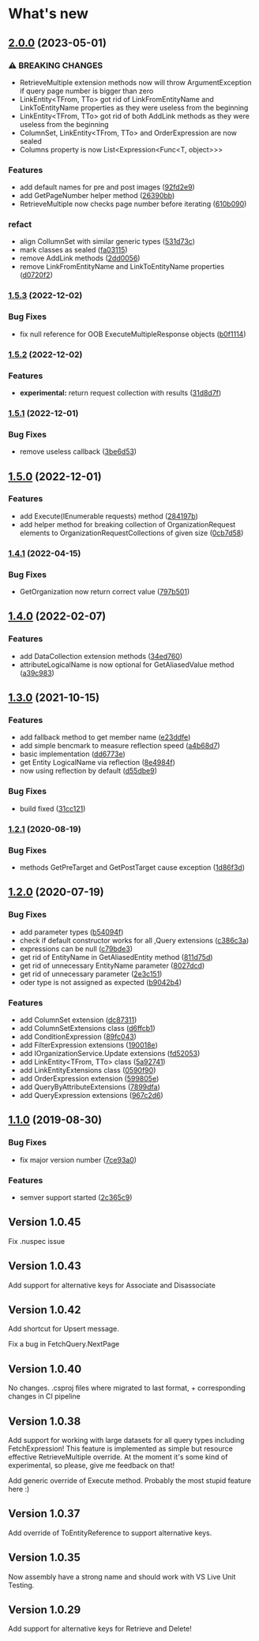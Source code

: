 # What's new
## [2.0.0](https://github.com/FixRM/D365Extensions/compare/v1.5.3...v2.0.0) (2023-05-01)


### ⚠ BREAKING CHANGES

* RetrieveMultiple extension methods now will throw ArgumentException if query page number is bigger than zero
* LinkEntity<TFrom, TTo> got rid of LinkFromEntityName and LinkToEntityName properties as they were useless from the beginning
* LinkEntity<TFrom, TTo> got rid of both AddLink methods as they were useless from the beginning
* ColumnSet<T>, LinkEntity<TFrom, TTo> and OrderExpression<T> are now sealed
* Columns property is now List<Expression<Func<T, object>>>

### Features

* add default names for pre and post images ([92fd2e9](https://github.com/FixRM/D365Extensions/commit/92fd2e95dab90497c8fd01e38948ffb58a77c495))
* add GetPageNumber helper method ([26390bb](https://github.com/FixRM/D365Extensions/commit/26390bb6e01bae929272881f028f51fda09e968b))
* RetrieveMultiple now checks page number before iterating ([610b090](https://github.com/FixRM/D365Extensions/commit/610b090864272222f65d0a7e8b0b42fbf6d92104))


### refact

* align CollumnSet<T> with similar generic types ([531d73c](https://github.com/FixRM/D365Extensions/commit/531d73ce7fbd5bf8ceb7b3c097ebe28d12a38b5b))
* mark classes as sealed ([fa03115](https://github.com/FixRM/D365Extensions/commit/fa031151696edf14a4c82d9229d3b9a20a55630d))
* remove AddLink methods ([2dd0056](https://github.com/FixRM/D365Extensions/commit/2dd0056f72f4e87f8e0867204f350cc93713b42f))
* remove LinkFromEntityName and LinkToEntityName properties ([d0720f2](https://github.com/FixRM/D365Extensions/commit/d0720f283f2d727a856d06df27f35d0f10e22b82))

### [1.5.3](https://github.com/FixRM/D365Extensions/compare/v1.5.2...v1.5.3) (2022-12-02)


### Bug Fixes

* fix null reference for OOB ExecuteMultipleResponse objects ([b0f1114](https://github.com/FixRM/D365Extensions/commit/b0f1114b2a4219909c0fab018d4032c06cf4e36e))

### [1.5.2](https://github.com/FixRM/D365Extensions/compare/v1.5.1...v1.5.2) (2022-12-02)


### Features

* **experimental:** return request collection with results ([31d8d7f](https://github.com/FixRM/D365Extensions/commit/31d8d7f5ca8730e5829d8fd59c1e3cdbe04912c8))

### [1.5.1](https://github.com/FixRM/D365Extensions/compare/v1.5.0...v1.5.1) (2022-12-01)


### Bug Fixes

* remove useless callback ([3be6d53](https://github.com/FixRM/D365Extensions/commit/3be6d530f5a165bd1d05436556d9dcbcecad66f8))

## [1.5.0](https://github.com/FixRM/D365Extensions/compare/v1.4.1...v1.5.0) (2022-12-01)


### Features

* add Execute(IEnumerable<OrganizationRequest> requests) method ([284197b](https://github.com/FixRM/D365Extensions/commit/284197b9eec23f1689091fb3393f94c426eea5cd))
* add helper method for breaking collection of OrganizationRequest elements to OrganizationRequestCollections of given size ([0cb7d58](https://github.com/FixRM/D365Extensions/commit/0cb7d583c1909db81ed95f22cb5c71916960a360))

### [1.4.1](https://github.com/FixRM/D365Extensions/compare/v1.4.0...v1.4.1) (2022-04-15)


### Bug Fixes

* GetOrganization now return correct value ([797b501](https://github.com/FixRM/D365Extensions/commit/797b501340e96f77a22f43e68c9b6187b4d7bc70))

## [1.4.0](https://github.com/FixRM/D365Extensions/compare/v1.3.0...v1.4.0) (2022-02-07)


### Features

* add DataCollection extension methods ([34ed760](https://github.com/FixRM/D365Extensions/commit/34ed7609ad99ae03af413bec6980a40f43feb2f1))
* attributeLogicalName is now optional for GetAliasedValue method ([a39c983](https://github.com/FixRM/D365Extensions/commit/a39c9833eb86fbab400b822d57e48e3f2be7ec3c))

## [1.3.0](https://github.com/FixRM/D365Extensions/compare/v1.2.1...v1.3.0) (2021-10-15)


### Features

* add fallback method to get member name ([e23ddfe](https://github.com/FixRM/D365Extensions/commit/e23ddfe2fd3217f1a3464e10d0e75e6d2ccf17aa))
* add simple bencmark to measure reflection speed ([a4b68d7](https://github.com/FixRM/D365Extensions/commit/a4b68d7a1b1c70d5d4b80b96252a4a022c7ee260))
* basic implementation ([dd6773e](https://github.com/FixRM/D365Extensions/commit/dd6773e5b981948935bef5064260baa74be449d6))
* get Entity LogicalName via reflection ([8e4984f](https://github.com/FixRM/D365Extensions/commit/8e4984f269abda2dc81846a40b7ca70f3cb2271b))
* now using reflection by default ([d55dbe9](https://github.com/FixRM/D365Extensions/commit/d55dbe9ccf34747a356baca817716c1dd9ee37a2))


### Bug Fixes

* build fixed ([31cc121](https://github.com/FixRM/D365Extensions/commit/31cc1212d1b6ceba73eba996e2f07c5126965c9a))

### [1.2.1](https://github.com/FixRM/D365Extensions/compare/v1.2.0...v1.2.1) (2020-08-19)


### Bug Fixes

* methods GetPreTarget<T> and GetPostTarget<T> cause exception ([1d86f3d](https://github.com/FixRM/D365Extensions/commit/1d86f3d))



## [1.2.0](https://github.com/FixRM/D365Extensions/compare/v1.1.0...v1.2.0) (2020-07-19)


### Bug Fixes

* add parameter types ([b54094f](https://github.com/FixRM/D365Extensions/commit/b54094f))
* check if default constructor works for all ,Query extensions ([c386c3a](https://github.com/FixRM/D365Extensions/commit/c386c3a))
* expressions can be null ([c79bde3](https://github.com/FixRM/D365Extensions/commit/c79bde3))
* get rid of EntityName in GetAliasedEntity method ([811d75d](https://github.com/FixRM/D365Extensions/commit/811d75d))
* get rid of unnecessary EntityName parameter ([8027dcd](https://github.com/FixRM/D365Extensions/commit/8027dcd))
* get rid of unnecessary parameter ([2e3c151](https://github.com/FixRM/D365Extensions/commit/2e3c151))
* oder type is not assigned as expected ([b9042b4](https://github.com/FixRM/D365Extensions/commit/b9042b4))


### Features

* add ColumnSet<T> extension ([dc87311](https://github.com/FixRM/D365Extensions/commit/dc87311))
* add ColumnSetExtensions class ([d6ffcb1](https://github.com/FixRM/D365Extensions/commit/d6ffcb1))
* add ConditionExpression<T> ([89fc043](https://github.com/FixRM/D365Extensions/commit/89fc043))
* add FilterExpression extensions ([190018e](https://github.com/FixRM/D365Extensions/commit/190018e))
* add IOrganizationService.Update extensions ([fd52053](https://github.com/FixRM/D365Extensions/commit/fd52053))
* add LinkEntity<TFrom, TTo> class ([5a92741](https://github.com/FixRM/D365Extensions/commit/5a92741))
* add LinkEntityExtensions class ([0590f90](https://github.com/FixRM/D365Extensions/commit/0590f90))
* add OrderExpression<T> extension ([599805e](https://github.com/FixRM/D365Extensions/commit/599805e))
* add QueryByAttributeExtensions ([7899dfa](https://github.com/FixRM/D365Extensions/commit/7899dfa))
* add QueryExpression extensions ([967c2d6](https://github.com/FixRM/D365Extensions/commit/967c2d6))



## [1.1.0](https://github.com/FixRM/D365Extensions/compare/v1.0.45...v1.1.0) (2019-08-30)


### Bug Fixes

* fix major version number ([7ce93a0](https://github.com/FixRM/D365Extensions/commit/7ce93a0))


### Features

* semver support started ([2c365c9](https://github.com/FixRM/D365Extensions/commit/2c365c9))



## Version 1.0.45
Fix .nuspec issue

## Version 1.0.43
Add support for alternative keys for Associate and Disassociate

## Version 1.0.42
Add shortcut for Upsert message.

Fix a bug in FetchQuery.NextPage

## Version 1.0.40
No changes. .csproj files where migrated to last format, + corresponding changes in CI pipeline

## Version 1.0.38
Add support for working with large datasets for all query types including FetchExpression! This feature is implemented as simple but resource effective RetrieveMultiple override. At the moment it's some kind of experimental, so please, give me feedback on that!

Add generic override of Execute method. Probably the most stupid feature here :)

## Version 1.0.37
Add override of ToEntityReference to support alternative keys.

## Version 1.0.35
Now assembly have a strong name and should work with VS Live Unit Testing.

## Version 1.0.29
Add support for alternative keys for Retrieve and Delete!